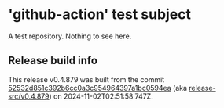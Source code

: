 # 'github-action' test subject

A test repository. Nothing to see here.


## Release build info

This release v0.4.879 was built from the commit [52532d851c392b6cc0a3c954964397a1bc0594ea](https://github.com/kattecon/gh-release-test-ga/tree/52532d851c392b6cc0a3c954964397a1bc0594ea) (aka [release-src/v0.4.879](https://github.com/kattecon/gh-release-test-ga/tree/release-src/v0.4.879)) on 2024-11-02T02:51:58.747Z.
        